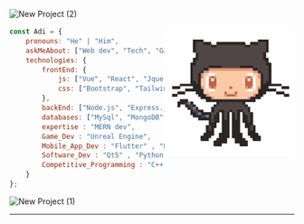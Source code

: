 ![New Project (2)](https://user-images.githubusercontent.com/59229608/101164714-abf9cd00-365f-11eb-9112-02989ffb6874.png)

<img align='right' src="https://raw.githubusercontent.com/iCharlesZ/FigureBed/master/img/octocat.gif" width="230">

```javascript
const Adi = {
    pronouns: "He" | "Him",
    askMeAbout: ["Web dev", "Tech", "Game dev", "Software dev"],
    technologies: {
        frontEnd: {
            js: ["Vue", "React", "Jquery"],
            css: ["Bootstrap", "Tailwind"]
        },
        backEnd: ["Node.js", "Express.js" ,"Django", "Flask" , "Python" ],
        databases: ["MySql", "MongoDB" , "Firebase"],
        expertise : "MERN dev",
        Game_Dev : "Unreal Engine",
        Mobile_App_Dev : "Flutter" , "React Native",
        Software_Dev : "Qt5" , "Python" , "Electron.js",
        Competitive_Programming : "C++" , "Javascript"
    }
};
```


![New Project (1)](https://user-images.githubusercontent.com/59229608/101164787-c92e9b80-365f-11eb-894a-d94d4f39f61b.png)

---
